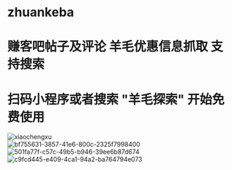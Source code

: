 # zhuankeba
# 赚客吧帖子及评论 羊毛优惠信息抓取 支持搜索
# 扫码小程序或者搜索 "羊毛探索" 开始免费使用
![xiaochengxu](https://github.com/LoneKingCode/zhuankeba/assets/11244921/84b07d8f-c744-446b-a9be-6da005af5598)  
![bf755631-3857-41e6-800c-2325f7998400](https://github.com/LoneKingCode/zhuankeba/assets/11244921/8eb9ab78-31a0-4346-89c7-c37a3d4f857e)  
![501fa77f-c57c-49b5-b946-39ee6b87d674](https://github.com/LoneKingCode/zhuankeba/assets/11244921/f059f71d-c500-46f9-b37a-84e019e0656f)  
![c9fcd445-e409-4ca1-94a2-ba764794e073](https://github.com/LoneKingCode/zhuankeba/assets/11244921/ce0db665-2e45-4e83-82d9-b5524e553ef3)  
